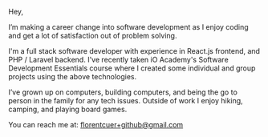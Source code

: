 Hey,

I’m making a career change into software development as I enjoy coding and get a lot of satisfaction out of problem solving.

I'm a full stack software developer with experience in React.js frontend, and PHP / Laravel backend. I've recently taken iO Academy's Software Development Essentials course where I created some individual and group projects using the above technologies.

I’ve grown up on computers, building computers, and being the go to person in the family for any tech issues.
Outside of work I enjoy hiking, camping, and playing board games.

You can reach me at: florentcuer+github@gmail.com
